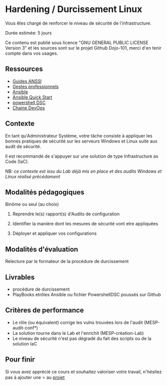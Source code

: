 # Hardening / Durcissement Linux

Vous êtes chargé de renforcer le niveau de sécurité de l'infrastructure.

Durée estimée: 5 jours

Ce contenu est publié sous licence "GNU GENERAL PUBLIC LICENSE Version 3" et les sources sont sur le projet Github Dojo-101, merci d'en tenir compte dans vos usages.

## Ressources

* [Guides ANSSI](https://cyber.gouv.fr/publications)
* [Gestes professionnels](https://github.com/Aif4thah/Dojo-101)
* [Ansible](https://www.ansible.com/)
* [Ansible Quick Start](https://docs.ansible.com/ansible/latest/getting_started/index.html)
* [powershell DSC](https://learn.microsoft.com/fr-fr/powershell/dsc/overview?view=dsc-2.0)
* [Chaine DevOps](https://learn.microsoft.com/fr-fr/azure/cloud-adoption-framework/ready/considerations/devops-toolchain#azure-devops-and-github-toolchain)




## Contexte

En tant qu'Administrateur Système, votre tâche consiste à appliquer les bonnes pratiques de sécurité sur les serveurs Windows et Linux suite aux audit de sécurité.

Il est recommandé de s'appuyer sur une solution de type Infrastructure as Code (IaC).

NB: *ce contexte est issu du Lab déjà mis en place et des audits Windows et Linux réalisé précédament*

## Modalités pédagogiques

Binôme ou seul (au choix)

1. Reprendre le(s) rapport(s) d'Audits de configuration

2. Identifier la manière dont les mesures de sécurité vont etre appliquées

3. Déployer et appliquer vos configurations


## Modalités d'évaluation

Relecture par le formateur de la procédure de durcissement


## Livrables

* procédure de durcissement
* PlayBooks etrôles Ansible ou fichier PowershellDSC poussés sur Github


## Critères de performance

* Le rôle (ou équivalent) corrige les vulns trouvées lors de l'audit (MESP-audit-conf*)
* La solution tourne dans le Lab et l'enrichit (MESP-création-Lab)
* Le niveau de sécurité n'est pas dégradé du fait des scripts ou de la solution IaC


## Pour finir

Si vous avez apprécié ce cours et souhaitez valoriser votre travail, n'hésitez pas à ajouter une ⭐ au [projet](https://github.com/Aif4thah/Dojo-101)